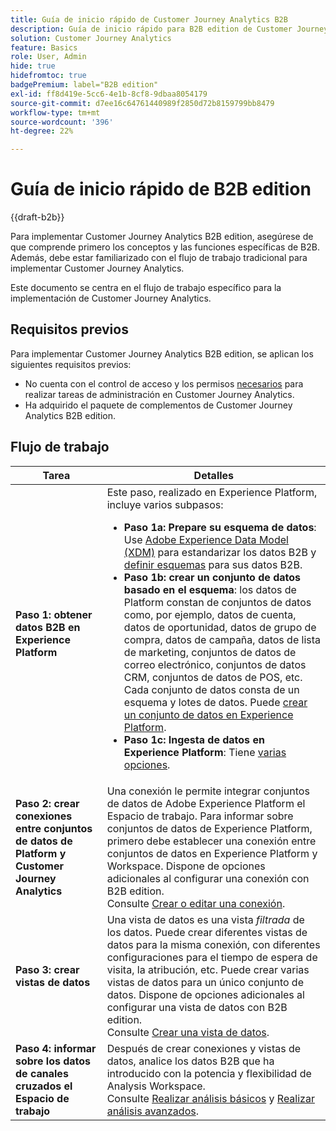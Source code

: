 ```yaml
---
title: Guía de inicio rápido de Customer Journey Analytics B2B
description: Guía de inicio rápido para B2B edition de Customer Journey Analytics.
solution: Customer Journey Analytics
feature: Basics
role: User, Admin
hide: true
hidefromtoc: true
badgePremium: label="B2B edition"
exl-id: ff8d419e-5cc6-4e1b-8cf8-9dbaa8054179
source-git-commit: d7ee16c64761440989f2850d72b8159799bb8479
workflow-type: tm+mt
source-wordcount: '396'
ht-degree: 22%

---
```


# Guía de inicio rápido de B2B edition

{{draft-b2b}}

Para implementar Customer Journey Analytics B2B edition, asegúrese de que comprende primero los conceptos y las funciones específicas de B2B. Además, debe estar familiarizado con el flujo de trabajo tradicional para implementar Customer Journey Analytics.

Este documento se centra en el flujo de trabajo específico para la implementación de Customer Journey Analytics.

## Requisitos previos

Para implementar Customer Journey Analytics B2B edition, se aplican los siguientes requisitos previos:

* No cuenta con el control de acceso y los permisos [necesarios](/help/technotes/access-control.md) para realizar tareas de administración en Customer Journey Analytics.
* Ha adquirido el paquete de complementos de Customer Journey Analytics B2B edition.


## Flujo de trabajo

| Tarea | Detalles |
| --- | --- |
| **Paso 1: obtener datos B2B en Experience Platform** | Este paso, realizado en Experience Platform, incluye varios subpasos:<ul><li>**Paso 1a: Prepare su esquema de datos**: Use [Adobe Experience Data Model (XDM)](https://experienceleague.adobe.com/docs/experience-platform/xdm/home.html?lang=es) para estandarizar los datos B2B y [definir esquemas](https://experienceleague.adobe.com/en/docs/experience-platform/rtcdp/schemas/b2b) para sus datos B2B.</li><li>**Paso 1b: crear un conjunto de datos basado en el esquema**: los datos de Platform constan de conjuntos de datos como, por ejemplo, datos de cuenta, datos de oportunidad, datos de grupo de compra, datos de campaña, datos de lista de marketing, conjuntos de datos de correo electrónico, conjuntos de datos CRM, conjuntos de datos de POS, etc. Cada conjunto de datos consta de un esquema y lotes de datos. Puede [crear un conjunto de datos en Experience Platform](https://experienceleague.adobe.com/docs/platform-learn/getting-started-for-data-architects-and-data-engineers/create-datasets.html?lang=es).</li><li>**Paso 1c: Ingesta de datos en Experience Platform**: Tiene [varias opciones](https://experienceleague.adobe.com/en/docs/experience-platform/ingestion/home).</li></ul> |
| **Paso 2: crear conexiones entre conjuntos de datos de Platform y Customer Journey Analytics** | Una conexión le permite integrar conjuntos de datos de Adobe Experience Platform el Espacio de trabajo. Para informar sobre conjuntos de datos de Experience Platform, primero debe establecer una conexión entre conjuntos de datos en Experience Platform y Workspace. Dispone de opciones adicionales al configurar una conexión con B2B edition. <br>Consulte [Crear o editar una conexión](/help/connections/create-connection.md). |
| **Paso 3: crear vistas de datos** | Una vista de datos es una vista *filtrada* de los datos. Puede crear diferentes vistas de datos para la misma conexión, con diferentes configuraciones para el tiempo de espera de visita, la atribución, etc. Puede crear varias vistas de datos para un único conjunto de datos. Dispone de opciones adicionales al configurar una vista de datos con B2B edition.<br>Consulte [Crear una vista de datos](/help/data-views/create-dataview.md). |
| **Paso 4: informar sobre los datos de canales cruzados el Espacio de trabajo** | Después de crear conexiones y vistas de datos, analice los datos B2B que ha introducido con la potencia y flexibilidad de Analysis Workspace.<br>Consulte [Realizar análisis básicos](/help/analysis-workspace/perform-basic-analysis.md) y [Realizar análisis avanzados](/help/analysis-workspace/perform-adv-analysis.md). |

<!--

## Use Case

The [B2B Use Case ](../data-ingestion/data-ingestion.md) document provides an example use case on how to implement Customer  Journey Analytics B2B Edition.

-->